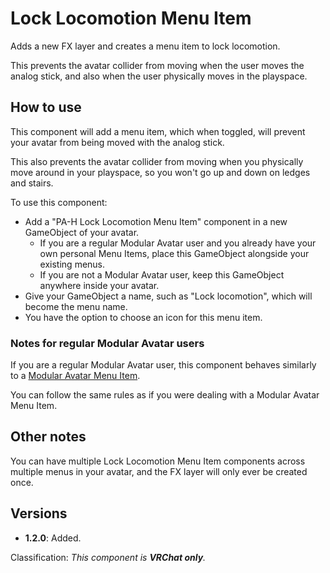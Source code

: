 ﻿# Lock Locomotion Menu Item

Adds a new FX layer and creates a menu item to lock locomotion.

This prevents the avatar collider from moving when the user moves the analog stick, and also when the user physically moves in the playspace.

## How to use

This component will add a menu item, which when toggled, will prevent your avatar from being moved with the analog stick.

This also prevents the avatar collider from moving when you physically move around in your playspace, so you won't go up and down on ledges and stairs.

To use this component:
- Add a "PA-H Lock Locomotion Menu Item" component in a new GameObject of your avatar.
  - If you are a regular Modular Avatar user and you already have your own personal Menu Items, place this GameObject alongside your existing menus.
  - If you are not a Modular Avatar user, keep this GameObject anywhere inside your avatar.
- Give your GameObject a name, such as "Lock locomotion", which will become the menu name.
- You have the option to choose an icon for this menu item.

### Notes for regular Modular Avatar users

If you are a regular Modular Avatar user, this component behaves similarly to a [Modular Avatar Menu Item](https://modular-avatar.nadena.dev/docs/reference/menu-item).

You can follow the same rules as if you were dealing with a Modular Avatar Menu Item.

## Other notes

You can have multiple Lock Locomotion Menu Item components across multiple menus in your avatar, and the FX layer will only ever be created once.

## Versions

- **1.2.0**: Added.

Classification: *This component is **VRChat only**.*
